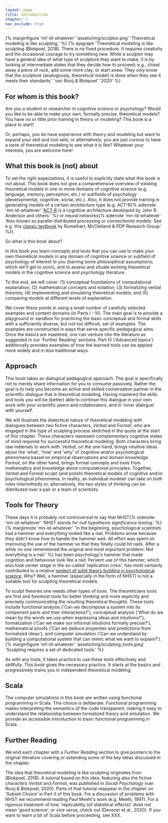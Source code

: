 ```yaml
---
layout: page
title: Introduction
chapter: 1
nav_exclude: true
---
```


{% marginfigure 'mf-id-whatever' 'assets/img/sculptor.png' 'Theoretical modeling is like sculpting.' %}
{% epigraph 'Theoretical modeling is like sculpting (Blokpoel, 2018). There is no fixed procedure. It requires creativity and the occasional courage to try something new. While a sculptor may have a general idea of what type of sculpture they want to make, it is by looking at intermediate states that they decide how to proceed; e.g., chisel away a piece of rock, add some more clay, or start anew. They only know that the sculpture (analogously, theoretical model) is done when they see it meets their standards.' 'van Rooij & Blokpoel' '2020' %}


## For whom is this book?

Are you a student or researcher in cognitive science or psychology? Would you like to be able to make your own, formally precise, theoretical models? You have no or little prior training in theory or modeling? This book is a place to start!

Or, perhaps, you do have experience with theory and modeling but want to expand your skill and tool sets; or alternatively, you are just curious to have a taste of theoretical modeling to see what it is like? Whatever your interests, you are welcome here!

## What this book is (not) about

To set the right expectations, it is useful to explicitly state what this book is *not* about. This book does not give a comprehensive overview of existing theoretical models in one or more domains of cognitive science (e.g. language, memory, perception, etc.) or subfields of psychology (developmental, cognitive, social, etc.). Also, it does not provide training in generating models of a certain *architecture* type (e.g. ACT-R{% sidenote 'mn-id-whatever' '[ACT-R](http://act-r.psy.cmu.edu/about/) is a cognitive architecture developed by John R. Anderson and others.' %}  or neural networks{% sidenote 'mn-id-whatever' 'Also known as parallel distributed processing or connectionist models. See e.g. this [classic textbook](https://mitpress.mit.edu/books/parallel-distributed-processing-volume-1) by Rumelhart, McClelland & PDP Research Group.' %}).

So what *is* this book about?

In this book you learn concepts and tools that you can use to make *your own* theoretical models in any domain of cognitive science or subfield of psychology of interest to you (barring some philosophical assumptions; which we'll get to soon), and to assess and situate existing theoretical models in the cognitive science and psychology literature.

To this end, we will cover: (1) conceptual foundations of computational explanation; (2) mathematical concepts and notation; (3) formalizing verbal theories; (4) implementing and simulating theoretical models; and (5) comparing models at different levels of explanation.

We cover these points in using a small number of carefully selected examples and content domains (in Parts I - III). The main goal is to provide a playground or sandbox for practicing the basic conceptual and formal skills with a sufficiently diverse, but not too difficult, set of examples. The examples are constructed in ways that serve specific pedagogical aims. Once the basics are mastered, one can venture into the literature as suggested in our 'Further Reading' sections. Part IV ('Advanced topics') additionally provides examples of how the learned tools can be applied more widely and in less traditional ways.  

## Approach

This book takes an dialogical pedagogical approach. The goal is specifically not to merely share information for you to consume passively. Rather the goal is to help you become an active and skilled conversation partner in the scientific *dialogue* that *is* theoretical modeling. Having mastered the skills and tools you will be (better) able to continue this dialogue in your own work with your scientific peers and collaborators, and in 'inner dialogue' with yourself.

We will illustrate the dialectical nature of theoretical modeling with dialogues between two fictive characters, *Verbal* and *Formal*, who are engaged in the type of sculpting process sketched in the quote at the start of this chapter. These characters represent complementary cognitive states of mind required for successful theoretical modeling. Both characters bring raw materials to work with. *Verbal*, on the one hand, brings intuitive ideas about the 'what', 'how' and 'why' of cognitive and/or psychological phenomena based on empirical observations and domain knowledge. *Formal*, on the other hand, brings formal concepts and tools from mathematics and knowledge about computational principles. Together, *Verbal* and *Formal* sculpt (and polish) theoretical models of cognitive and/or psychological phenomena. In reality, an individual modeler can take on both roles intermittedly or, alternatively, the two styles of thinking can be distributed over a pair or a team of scientists.

## Tools for Theory

These days it is probably not controversial to say that NHST{% sidenote 'mn-id-whatever' 'NHST stands for *null hypothesis significance testing*.' %} {% marginnote 'mn-id-whatever' 'In the beginning, psychological scientists had a hammer and everything looked like a nail. Problems arose because they didn&#39;t know how to handle the hammer well. All effort was spent on improving the use of the hammer so that they finally could hit nails. After a while no one remembered the original and most important problem: Not everything is a nail.' %} has been psychology's hammer that made cognition and behaviour look like a nail. Fervent use of this hammer, which also took center stage in the so-called 'replication crisis', has most certainly contributed to a relative [neglect of solid theory building in psychological science](https://featuredcontent.psychonomic.org/psychological-science-needs-theory-development-before-preregistration/). Why? Well, a hammer (especially in the form of NHST) is not a suitable tool for sculpting theoretical models.

To sculpt theories one needs other types of tools. The theoreticians tools are first and foremost tools for  better *thinking* and more explicitly and precisely *communicating* the resulting theoretical thoughts. These tools include functional analysis ('Can we decompose a system into its component parts and their interactions?'), conceptual analysis ('What do we mean by the words we use when expressing ideas and intuitions?'), formalization ('Can we make our informal intuitions formally precise?'), mathematical proofs ('Can we deduce properties and predictions from formalized ideas'), and computer simulation ('Can we understand by building a computational system that can mimic what we want to explain?').
{% marginfigure 'mf-id-whatever' 'assets/img/sculpting_tools.jpeg' 'Sculpting requires a set of dedicated tools.' %}

As with any tools, it takes practice to use these tools effectively and skillfully. This book gives the necessary practice. It starts at the basics and progressively trains you in independent theoretical modeling.   

## Scala

The computer simulations in this book are written using functional programming in Scala.
This choice is deliberate. Functional programming makes interpreting the
semantics of the code transparent, making it easy to understand the relationship
between formalized theory and simulation. We provide an accessible
introduction to basic functional programming in Scala.

## Further Reading

We end each chapter with a *Further Reading* section to give pointers to the original literature covering or extending some of the key ideas discussed in the chapter.

The idea that theoretical modeling is like sculpting originates from (Blokpoel, 2018). A tutorial based on this idea, featuring also the fictive characters *Verbal* and *Formal*, was published in *Social Psychology* (van Rooij & Blokpoel, 2020). Parts of that tutorial reappear in the chapter on 'Subset Choice' in Part II of this book. For a discussion of problems with NHST we recommend reading Paul Meehl's work (e.g. Meehl, 1997). For a rigorous treatment of how 'replicability (of statistical effects)' does not mean 'good science', or vice versa, check out (Devezer et al., 2020). If you want to learn a bit of Scala before proceeding, see XXX.
